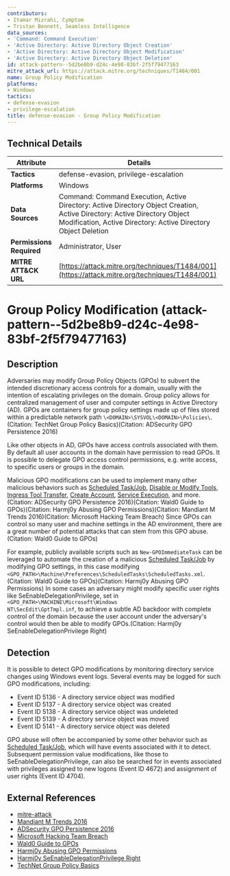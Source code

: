 ```yaml
---
contributors:
- Itamar Mizrahi, Cymptom
- Tristan Bennett, Seamless Intelligence
data_sources:
- 'Command: Command Execution'
- 'Active Directory: Active Directory Object Creation'
- 'Active Directory: Active Directory Object Modification'
- 'Active Directory: Active Directory Object Deletion'
id: attack-pattern--5d2be8b9-d24c-4e98-83bf-2f5f79477163
mitre_attack_url: https://attack.mitre.org/techniques/T1484/001
name: Group Policy Modification
platforms:
- Windows
tactics:
- defense-evasion
- privilege-escalation
title: defense-evasion - Group Policy Modification
---
```


## Technical Details

| Attribute | Details |
|-----------|----------|
| **Tactics** | defense-evasion, privilege-escalation |
| **Platforms** | Windows |
| **Data Sources** | Command: Command Execution, Active Directory: Active Directory Object Creation, Active Directory: Active Directory Object Modification, Active Directory: Active Directory Object Deletion |
| **Permissions Required** | Administrator, User |
| **MITRE ATT&CK URL** | [https://attack.mitre.org/techniques/T1484/001](https://attack.mitre.org/techniques/T1484/001) |

# Group Policy Modification (attack-pattern--5d2be8b9-d24c-4e98-83bf-2f5f79477163)

## Description
Adversaries may modify Group Policy Objects (GPOs) to subvert the intended discretionary access controls for a domain, usually with the intention of escalating privileges on the domain. Group policy allows for centralized management of user and computer settings in Active Directory (AD). GPOs are containers for group policy settings made up of files stored within a predictable network path `\<DOMAIN>\SYSVOL\<DOMAIN>\Policies\`.(Citation: TechNet Group Policy Basics)(Citation: ADSecurity GPO Persistence 2016) 

Like other objects in AD, GPOs have access controls associated with them. By default all user accounts in the domain have permission to read GPOs. It is possible to delegate GPO access control permissions, e.g. write access, to specific users or groups in the domain.

Malicious GPO modifications can be used to implement many other malicious behaviors such as [Scheduled Task/Job](https://attack.mitre.org/techniques/T1053), [Disable or Modify Tools](https://attack.mitre.org/techniques/T1562/001), [Ingress Tool Transfer](https://attack.mitre.org/techniques/T1105), [Create Account](https://attack.mitre.org/techniques/T1136), [Service Execution](https://attack.mitre.org/techniques/T1569/002),  and more.(Citation: ADSecurity GPO Persistence 2016)(Citation: Wald0 Guide to GPOs)(Citation: Harmj0y Abusing GPO Permissions)(Citation: Mandiant M Trends 2016)(Citation: Microsoft Hacking Team Breach) Since GPOs can control so many user and machine settings in the AD environment, there are a great number of potential attacks that can stem from this GPO abuse.(Citation: Wald0 Guide to GPOs)

For example, publicly available scripts such as <code>New-GPOImmediateTask</code> can be leveraged to automate the creation of a malicious [Scheduled Task/Job](https://attack.mitre.org/techniques/T1053) by modifying GPO settings, in this case modifying <code>&lt;GPO_PATH&gt;\Machine\Preferences\ScheduledTasks\ScheduledTasks.xml</code>.(Citation: Wald0 Guide to GPOs)(Citation: Harmj0y Abusing GPO Permissions) In some cases an adversary might modify specific user rights like SeEnableDelegationPrivilege, set in <code>&lt;GPO_PATH&gt;\MACHINE\Microsoft\Windows NT\SecEdit\GptTmpl.inf</code>, to achieve a subtle AD backdoor with complete control of the domain because the user account under the adversary's control would then be able to modify GPOs.(Citation: Harmj0y SeEnableDelegationPrivilege Right)

## Detection
It is possible to detect GPO modifications by monitoring directory service changes using Windows event logs. Several events may be logged for such GPO modifications, including:

* Event ID 5136 - A directory service object was modified
* Event ID 5137 - A directory service object was created
* Event ID 5138 - A directory service object was undeleted
* Event ID 5139 - A directory service object was moved
* Event ID 5141 - A directory service object was deleted


GPO abuse will often be accompanied by some other behavior such as [Scheduled Task/Job](https://attack.mitre.org/techniques/T1053), which will have events associated with it to detect. Subsequent permission value modifications, like those to SeEnableDelegationPrivilege, can also be searched for in events associated with privileges assigned to new logons (Event ID 4672) and assignment of user rights (Event ID 4704).

## External References
- [mitre-attack](https://attack.mitre.org/techniques/T1484/001)
- [Mandiant M Trends 2016](https://www.fireeye.com/content/dam/fireeye-www/current-threats/pdfs/rpt-mtrends-2016.pdf)
- [ADSecurity GPO Persistence 2016](https://adsecurity.org/?p=2716)
- [Microsoft Hacking Team Breach](https://www.microsoft.com/security/blog/2016/06/01/hacking-team-breach-a-cyber-jurassic-park/)
- [Wald0 Guide to GPOs](https://wald0.com/?p=179)
- [Harmj0y Abusing GPO Permissions](https://blog.harmj0y.net/redteaming/abusing-gpo-permissions/)
- [Harmj0y SeEnableDelegationPrivilege Right](https://blog.harmj0y.net/activedirectory/the-most-dangerous-user-right-you-probably-have-never-heard-of/)
- [TechNet Group Policy Basics](https://blogs.technet.microsoft.com/musings_of_a_technical_tam/2012/02/13/group-policy-basics-part-1-understanding-the-structure-of-a-group-policy-object/)
